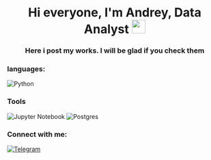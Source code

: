<h1 align="center">Hi everyone, I'm Andrey, Data Analyst</a> 
<img src="https://github.com/blackcater/blackcater/raw/main/images/Hi.gif" height="32"/></h1>
<h3 align="center">Here i post my works. I will be glad if you check them </h3>

### languages:
![Python](https://img.shields.io/badge/python-3670A0?style=for-the-badge&logo=python&logoColor=ffdd54)

### Tools
![Jupyter Notebook](https://img.shields.io/badge/jupyter-%23FA0F00.svg?style=for-the-badge&logo=jupyter&logoColor=white)
![Postgres](https://img.shields.io/badge/postgres-%23316192.svg?style=for-the-badge&logo=postgresql&logoColor=white)

### Connect with me:
[![Telegram](https://img.shields.io/badge/Telegram-2CA5E0?style=for-the-badge&logo=telegram&logoColor=white)](https://t.me/andrdogg)


